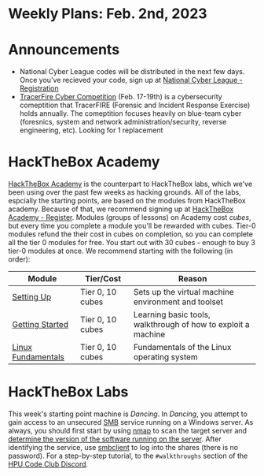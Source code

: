 # Weekly Plans: Feb. 2nd, 2023

# Announcements
- National Cyber League codes will be distributed in the next few days. Once you've recieved your code, sign up at [National Cyber League - Registration](https://cyberskyline.com/events/ncl/welcome)
- [TracerFire Cyber Competition](https://www.acsac.org/2022/workshops/tracerfire/) (Feb. 17-19th) is a cybersecurity comeptition that TracerFIRE (Forensic and 
Incident Response Exercise) holds annually. The comeptition focuses heavily on blue-team cyber (foresnics, system and network administration/security,
reverse engineering, etc). Looking for 1 replacement

# HackTheBox Academy
[HackTheBox Academy](https://academy.hackthebox.com/) is the counterpart to HackTheBox labs, which we've been using over the past few weeks as hacking grounds. 
All of the labs, espcially the starting points, are based on the modules from HackTheBox academy. Because of that, we recommend signing up at [HackTheBox Academy - Register](https://academy.hackthebox.com/register).
Modules (groups of lessons) on Academy cost *cubes*, but every time you complete a module you'll be rewarded with cubes. Tier-0 modules refund the their cost in cubes
on completion, so you can complete all the tier 0 modules for free. You start out with 30 cubes - enough to buy 3 tier-0 modules at once. We recommend starting with
the following (in order):

| Module | Tier/Cost | Reason |
| ------ | ---- | ------ |
| [Setting Up](https://academy.hackthebox.com/course/preview/setting-up) | Tier 0, 10 cubes | Sets up the virtual machine environment and toolset |
| [Getting Started](https://academy.hackthebox.com/course/preview/getting-started) | Tier 0, 10 cubes | Learning basic tools, walkthrough of how to exploit a machine |
| [Linux Fundamentals](https://academy.hackthebox.com/course/preview/linux-fundamentals) | Tier 0, 10 cubes | Fundamentals of the Linux operating system |

# HackTheBox Labs
This week's starting point machine is *Dancing*. In *Dancing*, you attempt to gain access to an unsecured [SMB](https://en.wikipedia.org/wiki/Server_Message_Block) 
service running on a Windows server. As always, you should first start by using [nmap](https://nmap.org/book/man.html#man-description) to scan the target server and
[determine the version of the software running on the server](https://nmap.org/book/man-version-detection.html). After identifying the service, use 
[smbclient](https://www.samba.org/samba/docs/current/man-html/smbclient.1.html) to log into the shares (there is no password). For a step-by-step tutorial, 
to the `#walkthroughs` section of the [HPU Code Club Discord](https://discord.gg/7bD3jbDVRc).
